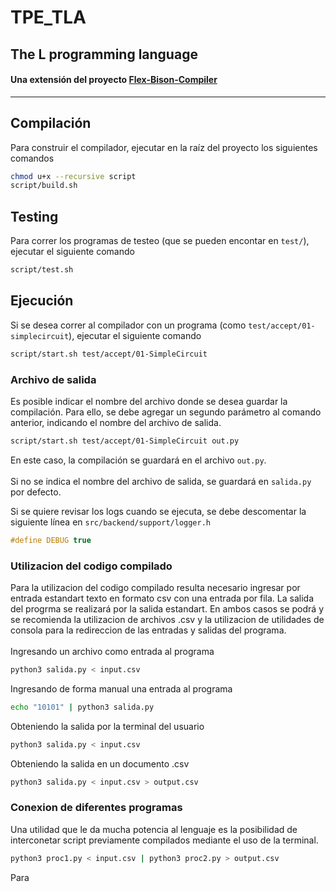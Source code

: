 # TPE_TLA
## The L programming language

#### Una extensión del proyecto [Flex-Bison-Compiler](https://github.com/agustin-golmar/Flex-Bison-Compiler) 
<hr>

## Compilación
Para construir el compilador, ejecutar en la raíz del proyecto los siguientes comandos

```bash
chmod u+x --recursive script
script/build.sh
```

## Testing
Para correr los programas de testeo (que se pueden encontar en `test/`), ejecutar el siguiente comando
```bash
script/test.sh
```

## Ejecución 
Si se desea correr al compilador con un programa (como `test/accept/01-simplecircuit`), ejecutar el siguiente comando
```bash
script/start.sh test/accept/01-SimpleCircuit
```
### Archivo de salida
Es posible indicar el nombre del archivo donde se desea guardar la compilación.
Para ello, se debe agregar un segundo parámetro al comando anterior, indicando el nombre del archivo de salida.
```bash
script/start.sh test/accept/01-SimpleCircuit out.py
```
En este caso, la compilación se guardará en el archivo `out.py`.
<br>
<br>
Si no se indica el nombre del archivo de salida, se guardará en `salida.py` por defecto.

Si se quiere revisar los logs cuando se ejecuta, se debe descomentar la siguiente línea en `src/backend/support/logger.h`
```c
#define DEBUG true
```
### Utilizacion del codigo compilado
Para la utilizacion del codigo compilado resulta necesario ingresar por entrada estandart texto en formato csv con una entrada por fila.
La salida del progrma se realizará por la salida estandart.
En ambos casos se podrá y se recomienda la utilizacion de archivos .csv y la utilizacion de utilidades de consola para la redireccion de las entradas y salidas del programa.
<br>
<br>
Ingresando un archivo como entrada al programa 
```bash
python3 salida.py < input.csv
```
Ingresando de forma manual una entrada al programa
```bash
echo "10101" | python3 salida.py
```
Obteniendo la salida por la terminal del usuario
```bash
python3 salida.py < input.csv
```
Obteniendo la salida en un documento .csv
```bash
python3 salida.py < input.csv > output.csv
```
### Conexion de diferentes programas
Una utilidad que le da mucha potencia al lenguaje es la posibilidad de interconetar script previamente compilados mediante el uso de la terminal.
```bash
python3 proc1.py < input.csv | python3 proc2.py > output.csv
```
Para 